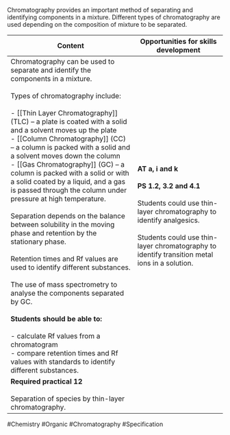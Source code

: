 Chromatography provides an important method of separating and identifying components in a mixture. Different types of chromatography are used depending on the composition of mixture to be separated.

| Content                                                                                                                                                                                                                                                                                                                                                                                                                                                                                                                                                                                                                                                                                                                                                                                                                                                                                                                                                                                                       | Opportunities for skills development                                                                                                                                                                                              |
| ------------------------------------------------------------------------------------------------------------------------------------------------------------------------------------------------------------------------------------------------------------------------------------------------------------------------------------------------------------------------------------------------------------------------------------------------------------------------------------------------------------------------------------------------------------------------------------------------------------------------------------------------------------------------------------------------------------------------------------------------------------------------------------------------------------------------------------------------------------------------------------------------------------------------------------------------------------------------------------------------------------- | --------------------------------------------------------------------------------------------------------------------------------------------------------------------------------------------------------------------------------- |
| Chromatography can be used to separate and identify the components in a mixture.<br><br>Types of chromatography include:<br><br>- [[Thin Layer Chromatography]] (TLC) – a plate is coated with a solid and a solvent moves up the plate<br>- [[Column Chromatography]] (CC) – a column is packed with a solid and a solvent moves down the column<br>- [[Gas Chromatography]] (GC) – a column is packed with a solid or with a solid coated by a liquid, and a gas is passed through the column under pressure at high temperature.<br><br>Separation depends on the balance between solubility in the moving phase and retention by the stationary phase.<br><br>Retention times and Rf values are used to identify different substances.<br><br>The use of mass spectrometry to analyse the components separated by GC.<br><br>**Students should be able to:**<br><br>- calculate Rf values from a chromatogram<br>- compare retention times and Rf values with standards to identify different substances. | **AT a, i and k**<br><br>**PS 1.2, 3.2 and 4.1**<br><br>Students could use thin-layer chromatography to identify analgesics.<br><br>Students could use thin-layer chromatography to identify transition metal ions in a solution. |
| **Required practical 12**<br><br>Separation of species by thin-layer chromatography.                                                                                                                                                                                                                                                                                                                                                                                                                                                                                                                                                                                                                                                                                                                                                                                                                                                                                                                          |                                                                                                                                                                                                                                   |

#Chemistry #Organic #Chromatography #Specification